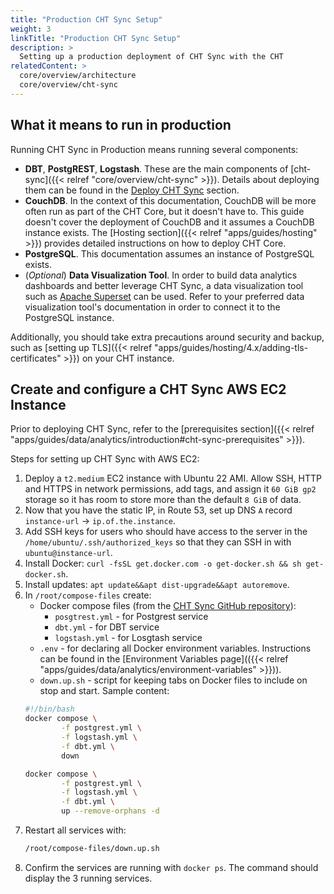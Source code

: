 ```yaml
---
title: "Production CHT Sync Setup"
weight: 3
linkTitle: "Production CHT Sync Setup"
description: >
  Setting up a production deployment of CHT Sync with the CHT
relatedContent: >
  core/overview/architecture
  core/overview/cht-sync
---
```


## What it means to run in production

Running CHT Sync in Production means running several components:

* **DBT**, **PostgREST**, **Logstash**. These are the main components of [cht-sync]({{< relref "core/overview/cht-sync" >}}). Details about deploying them can be found in the [Deploy CHT Sync](#deploy-cht-sync) section.   
* **CouchDB**. In the context of this documentation, CouchDB will be more often run as part of the CHT Core, but it doesn't have to. This guide doesn't cover the deployment of CouchDB and it assumes a CouchDB instance exists. The [Hosting section]({{< relref "apps/guides/hosting" >}}) provides detailed instructions on how to deploy CHT Core. 
* **PostgreSQL**. This documentation assumes an instance of PostgreSQL exists. 
* (*Optional*) **Data Visualization Tool**. In order to build data analytics dashboards and better leverage CHT Sync, a data visualization tool such as [Apache Superset](https://superset.apache.org/) can be used. Refer to your preferred data visualization tool's documentation in order to connect it to the PostgreSQL instance.

Additionally, you should take extra precautions around security and backup, such as [setting up TLS]({{< relref "apps/guides/hosting/4.x/adding-tls-certificates" >}}) on your CHT instance.

## Create and configure a CHT Sync AWS EC2 Instance 

Prior to deploying CHT Sync, refer to the [prerequisites section]({{< relref "apps/guides/data/analytics/introduction#cht-sync-prerequisites" >}}).

Steps for setting up CHT Sync with AWS EC2:

1. Deploy a `t2.medium` EC2 instance with Ubuntu 22 AMI. Allow SSH, HTTP and HTTPS in network permissions, add tags, and assign it `60 GiB gp2` storage so it has room to store more than the default `8 GiB` of data.
2. Now that you have the static IP, in Route 53, set up DNS `A` record `instance-url` -> `ip.of.the.instance`.
3. Add SSH keys for users who should have access to the server in the `/home/ubuntu/.ssh/authorized_keys` so that they can SSH in with `ubuntu@instance-url`.
4. Install Docker: `curl -fsSL get.docker.com -o get-docker.sh && sh get-docker.sh`.
5. Install updates: `apt update&&apt dist-upgrade&&apt autoremove`.
6. In `/root/compose-files` create:
   * Docker compose files (from the [CHT Sync GitHub repository](https://github.com/medic/cht-sync)): 
      * `posgtrest.yml` - for Postgrest service
      * `dbt.yml` - for DBT service
      * `logstash.yml` - for Losgtash service
   * `.env` - for declaring all Docker environment variables. Instructions can be found in the [Environment Variables page](({{< relref "apps/guides/data/analytics/environment-variables" >}})).
   * `down.up.sh` - script for keeping tabs on Docker files to include on stop and start. Sample content:
    ```bash
    #!/bin/bash
    docker compose \
            -f postgrest.yml \
            -f logstash.yml \
            -f dbt.yml \
            down

    docker compose \
            -f postgrest.yml \
            -f logstash.yml \
            -f dbt.yml \
            up --remove-orphans -d
    ```       
7. Restart all services with:
    ```bash
    /root/compose-files/down.up.sh
    ```
8. Confirm the services are running with `docker ps`. The command should display the 3 running services. 
